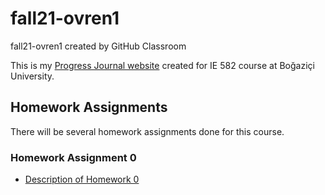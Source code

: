 # fall21-ovren1
fall21-ovren1 created by GitHub Classroom

This is my [Progress Journal website](https://bu-ie-582.github.io/fall21-ovren1/)  created for IE 582 course at Boğaziçi University. 


## Homework Assignments

There will be several homework assignments done for this course.

### Homework Assignment 0
* [Description of Homework 0](HW0test/IE582_Fall21_Homework_0.pdf)
